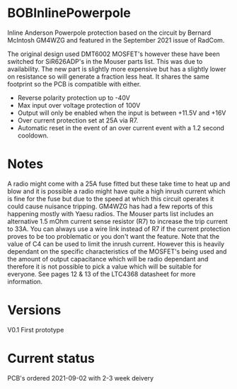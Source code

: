 # BOBInlinePowerpole
Inline Anderson Powerpole protection based on the circuit by Bernard McIntosh GM4WZG and featured in the September 2021 issue of RadCom.

The original design used DMT6002 MOSFET's however these have been switched for SiR626ADP's in the Mouser parts list.
This was due to availability. The new part is slightly more expensive but has a slightly lower on resistance so will generate a fraction less heat.
It shares the same footprint so the PCB is compatible with either.

* Reverse polarity protection up to -40V
* Max input over voltage protection of 100V
* Output will only be enabled when the input is between +11.5V and +16V
* Over current protection set at 25A via R7. 
* Automatic reset in the event of an over current event with a 1.2 second cooldown.

# Notes
A radio might come with a 25A fuse fitted but these take time to heat up and blow and it is possible a radio might have quite a high inrush current
which is fine for the fuse but due to the speed at which this circuit operates it could cause nuisance tripping. GM4WZG has had a few reports of this happening
mostly with Yaesu radios. The Mouser parts list includes an alternative 1.5 mOhm current sense resistor (R7) to increase the trip current to 33A.
You can always use a wire link instead of R7 if the current protection proves to be too problematic or you don't want the feature.
Note that the value of C4 can be used to limit the inrush current. However this is heavily dependant on the specific characteristics of the MOSFET's being used and
the amount of output capacitance which will be radio dependant and therefore it is not possible to pick a value which will be suitable for everyone. 
See pages 12 & 13 of the LTC4368 datasheet for more information.

# Versions
V0.1 First prototype
# Current status
PCB's ordered 2021-09-02 with 2-3 week deivery
